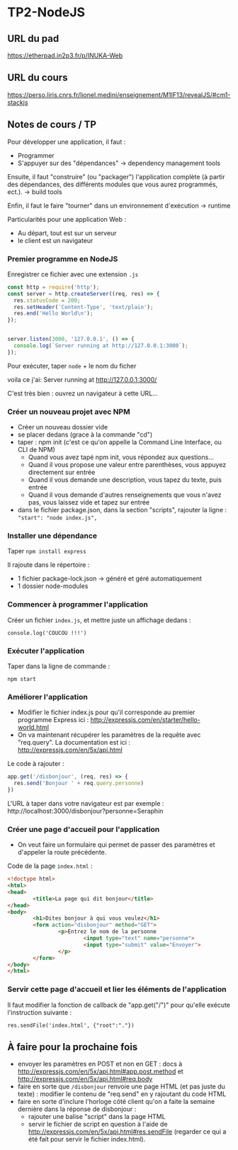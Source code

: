 # TP2-NodeJS

## URL du pad

https://etherpad.in2p3.fr/p/INUKA-Web

## URL du cours

https://perso.liris.cnrs.fr/lionel.medini/enseignement/M1IF13/revealJS/#cm1-stackjs

## Notes de cours / TP

Pour développer une application, il faut :

- Programmer
- S'appuyer sur des "dépendances" -> dependency management tools

Ensuite, il faut "construire" (ou "packager") l'application complète (à partir des dépendances, des différents modules que vous aurez programmés, ect.). -> build tools

Enfin, il faut le faire "tourner" dans un environnement d'exécution -> runtime

Particularités pour une application Web  :

- Au départ, tout est sur un serveur
- le client est un navigateur
    
### Premier programme en NodeJS

Enregistrer ce fichier avec une extension `.js`
    
```javascript
const http = require('http');
const server = http.createServer((req, res) => {
  res.statusCode = 200;
  res.setHeader('Content-Type', 'text/plain');
  res.end('Hello World\n');
});


server.listen(3000, '127.0.0.1', () => {
  console.log(`Server running at http://127.0.0.1:3000`);
});
```

Pour exécuter, taper `node` + le nom du ficher 

voila ce j'ai: Server running at http://127.0.0.1:3000/

C'est très bien : ouvrez un navigateur à cette URL...

### Créer un nouveau projet avec NPM

- Créer un nouveau dossier vide
- se placer dedans (grace à la commande "cd")
- taper : npm init (c'est ce qu'on appelle la Command Line Interface, ou CLI de NPM)
  - Quand vous avez tapé npm init, vous répondez aux questions...
  - Quand il vous propose une valeur entre parenthèses, vous appuyez directement sur entrée
  - Quand il vous demande une description, vous tapez du texte, puis entrée
  - Quand il vous demande d'autres renseignements que vous n'avez pas, vous laissez vide et tapez sur entrée
- dans le fichier package.json, dans la section "scripts", rajouter la ligne :<br>
    `"start": "node index.js",`

### Installer une dépendance

Taper `npm install express`

Il rajoute dans le répertoire :

- 1 fichier package-lock.json -> généré et géré automatiquement
- 1 dossier node-modules

### Commencer à programmer l'application

Créer un fichier `index.js`, et mettre juste un affichage dedans :

`console.log('COUCOU !!!')`

### Exécuter l'application

Taper dans la ligne de commande :
 
`npm start`

### Améliorer l'application

- Modifier le fichier index.js pour qu'il corresponde au premier programme Express ici : http://expressjs.com/en/starter/hello-world.html
- On va maintenant récupérer les paramètres de la requête avec "req.query". La documentation est ici : http://expressjs.com/en/5x/api.html

Le code à rajouter : 

```javascript
app.get('/disbonjour', (req, res) => {
  res.send('Bonjour ' + req.query.personne)
})
```

L'URL à taper dans votre navigateur est par exemple : http://localhost:3000/disbonjour?personne=Seraphin

### Créer une page d'accueil pour l'application

- On veut faire un formulaire qui permet de passer des paramètres et d'appeler la route précédente.

Code de la page `index.html` :
    
```html
<!doctype html>
<html>
<head>
        <title>La page qui dit bonjour</title>
</head>
<body>
        <h1>Dites bonjour à qui vous voulez</h1>
        <form action="disbonjour" method="GET">
                <p>Entrez le nom de la personne
                        <input type="text" name="personne">
                        <input type="submit" value="Envoyer">
                </p>
        </form>
</body>
</html>
```

### Servir cette page d'accueil et lier les éléments de l'application

Il faut modifier la fonction de callback de "app.get("/")" pour qu'elle exécute l'instruction suivante :

`res.sendFile('index.html', {"root":"."})`

## &Agrave; faire pour la prochaine fois

- envoyer les paramètres en POST et non en GET : docs à http://expressjs.com/en/5x/api.html#app.post.method et http://expressjs.com/en/5x/api.html#req.body
- faire en sorte que `/disbonjour` renvoie une page HTML (et pas juste du texte) : modifier le contenu de "req.send" en y rajoutant du code HTML
- faire en sorte d'inclure l'horloge côté client qu'on a faite la semaine dernière dans la réponse de disbonjour :
  - rajouter une balise "script" dans la page HTML
  - servir le fichier de script en question à l'aide de http://expressjs.com/en/5x/api.html#res.sendFile (regarder ce qui a été fait pour servir le fichier index.html).
